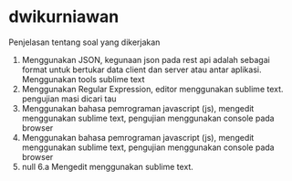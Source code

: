 # dwikurniawan

Penjelasan tentang soal yang dikerjakan

1. Menggunakan JSON, kegunaan json pada rest api adalah sebagai format untuk bertukar data client dan server atau antar aplikasi.
Menggunakan tools sublime text
2. Menggunakan Regular Expression, editor menggunakan sublime text. pengujian masi dicari tau
3. Menggunakan bahasa pemrograman javascript (js), mengedit menggunakan sublime text, pengujian menggunakan console pada browser
4. Menggunakan bahasa pemrograman javascript (js), mengedit menggunakan sublime text, pengujian menggunakan console pada browser
5. null
6.a Mengedit menggunakan sublime text. 
